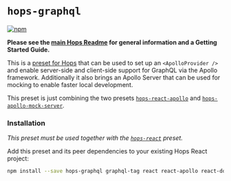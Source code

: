 # `hops-graphql`

[![npm](https://img.shields.io/npm/v/hops-graphql.svg)](https://www.npmjs.com/package/hops-graphql)

**Please see the [main Hops Readme](../../DOCUMENTATION.md) for general information and a Getting Started Guide.**

This is a [preset for Hops](https://github.com/xing/hops/tree/master#presets) that can be used to set up an `<ApolloProvider />` and enable server-side and client-side support for GraphQL via the Apollo framework. Additionally it also brings an Apollo Server that can be used for mocking to enable faster local development.

This preset is just combining the two presets [`hops-react-apollo`](https://github.com/xing/hops/blob/master/packages/apollo/README.md#presets) and [`hops-apollo-mock-server`](https://github.com/xing/hops/blob/master/packages/apollo-mock-server/README.md#presets).

### Installation

_This preset must be used together with the [`hops-react`](https://github.com/xing/hops/blob/master/packages/react/README.md#presets) preset._

Add this preset and its peer dependencies to your existing Hops React project:

```bash
npm install --save hops-graphql graphql-tag react react-apollo react-dom react-helmet-async react-router-dom
```
